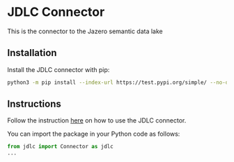 # JDLC Connector
This is the connector to the Jazero semantic data lake

## Installation
Install the JDLC connector with pip:

```bash
python3 -m pip install --index-url https://test.pypi.org/simple/ --no-deps example-package-YOUR-USERNAME-HERE
```

## Instructions
Follow the instruction <a href="https://github.com/EDAO-Project/Jazero/blob/main/README.md#connector">here</a> on how to use the JDLC connector.

You can import the package in your Python code as follows:

```python
from jdlc import Connector as jdlc
...
```